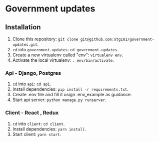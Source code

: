 # Government updates

## Installation

1. Clone this repository: `git clone git@github.com:stg101/government-updates.git`.
2. `cd` into `government-updates`: `cd government-updates`.
3. Create a new virtualenv called "env": `virtualenv env`.
4. Activate the local virtualenv: `. env/bin/activate`.

### Api - Django, Postgres

1. `cd` into `api`: `cd api`.
2. Install dependencies: `pip install -r requirements.txt`.
3. Create .env file and fill it usign .env_example as guidance.
4. Start api server: `python manage.py runserver`.

### Client - React , Redux

1. `cd` into `client`: `cd client`.
2. Install dependencies: `yarn install`.
3. Start client: `yarn start`.
